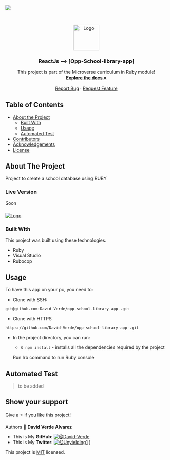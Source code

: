 ![](https://img.shields.io/badge/Microverse-blueviolet)

<br />
<p align="center">
  <a href="https://github.com/David-Verde/opp-school-library-app-">
    <img src="/src/logo-david-nuevo-2021.png" alt="Logo" width="80" height="80">
  </a>

  <h3 align="center">ReactJs --> [Opp-School-library-app]</h3>

  <p align="center">
    This project is part of the Microverse curriculum in Ruby module!
    <br />
    <a href="https://github.com/David-Verde/opp-school-library-app-"><strong>Explore the docs »</strong></a>
    <br />
    <br />
    <a href="https://github.com/David-Verde/opp-school-library-app-/issues">Report Bug</a>
    ·
    <a href="https://github.com/David-Verde/opp-school-library-app-/issues">Request Feature</a>
  </p>
</p>

<!-- TABLE OF CONTENTS -->
## Table of Contents

* [About the Project](#about-the-project)
  * [Built With](#built-with)
  * [Usage](#usage)
  * [Automated Test](#automated-test)
* [Contributors](#contributors)
* [Acknowledgements](#acknowledgements)
* [License](#license)

<!-- ABOUT THE PROJECT -->
## About The Project
Project to create a school database using RUBY

### Live Version
Soon

###
 <a href="https://github.com/David-Verde/Latin-America-Polution-Metrics-Webbapp-">
    <img src="/src/dawf.png" alt="Logo">
  </a>

### Built With
This project was built using these technologies.
* Ruby
* Visual Studio
* Rubocop


<!-- INSTALLATION -->
## Usage

To have this app on your pc, you need to:

  - Clone with SSH:
  ```
git@github.com:David-Verde/opp-school-library-app-.git
  ```
  - Clone with HTTPS
  ```
https://github.com/David-Verde/opp-school-library-app-.git
  ```

* In the project directory, you can run:

  - `$ npm install` - installs all the dependencies required by the project

  Run Irb command to run Ruby console

## Automated Test
 > to be added



## Show your support

Give a :star: if you like this project!




Authors
👤 **David Verde Alvarez**
- This is My **GitHub**: [![@David-Verde](https://img.shields.io/github/followers/omarramoun?label=David&style=social)](https://github.com/David-Verde)
- This is My **Twitter**: [![@Unyielding1](https://img.shields.io/twitter/follow/omarramoun?label=David16&style=social)](https://twitter.com/UnyieldingOne)
)



This project is [MIT](https://github.com/David-Verde/Latin-America-Polution-Metrics-Webbapp-/blob/styling/LICENSE) licensed.




